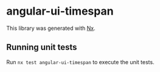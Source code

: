 # angular-ui-timespan

This library was generated with [Nx](https://nx.dev).

## Running unit tests

Run `nx test angular-ui-timespan` to execute the unit tests.
